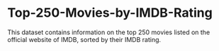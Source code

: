 # Top-250-Movies-by-IMDB-Rating
This dataset contains information on the top 250 movies listed on the official website of IMDB, sorted by their IMDB rating. 
